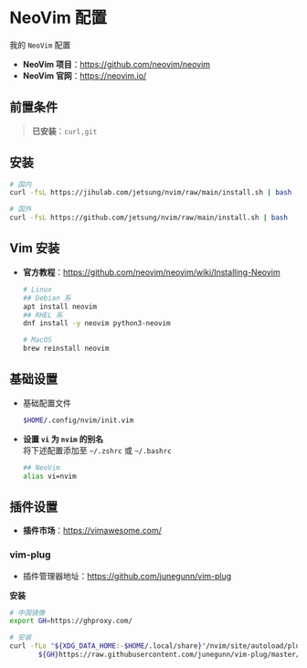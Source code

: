 # NeoVim 配置

我的 `NeoVim` 配置

- **NeoVim 项目**：https://github.com/neovim/neovim
- **NeoVim 官网**：https://neovim.io/

## 前置条件
> **已安装**：`curl,git`

## 安装
```bash
# 国内
curl -fsL https://jihulab.com/jetsung/nvim/raw/main/install.sh | bash

# 国外
curl -fsL https://github.com/jetsung/nvim/raw/main/install.sh | bash
```

## Vim 安装
- **官方教程**：https://github.com/neovim/neovim/wiki/Installing-Neovim
  ```bash
  # Linux
  ## Debian 系
  apt install neovim
  ## RHEL 系
  dnf install -y neovim python3-neovim

  # MacOS
  brew reinstall neovim
  ```

## 基础设置
- 基础配置文件
  ```bash
  $HOME/.config/nvim/init.vim
  ```

- **设置 `vi` 为 `nvim` 的别名**   
将下述配置添加至 `~/.zshrc` 或 `~/.bashrc`
  ```bash
  ## NeoVim
  alias vi=nvim
  ```

## 插件设置
- **插件市场**：https://vimawesome.com/

### vim-plug
- 插件管理器地址：https://github.com/junegunn/vim-plug   
 
**安装**
```bash
# 中国镜像
export GH=https://ghproxy.com/

# 安装
curl -fLo "${XDG_DATA_HOME:-$HOME/.local/share}"/nvim/site/autoload/plug.vim --create-dirs \
       ${GH}https://raw.githubusercontent.com/junegunn/vim-plug/master/plug.vim
```
